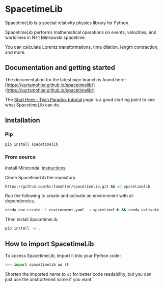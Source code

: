 # SpacetimeLib

SpacetimeLib is a special relativity physics library for Python.

SpacetimeLib performs mathematical operations on events, velocities, and
worldlines in N+1 Minkowski spacetime.

You can calculate Lorentz transformations, time dilation, length contraction,
and more.

## Documentation and getting started

The documentation for the latest `main` branch is found here:
[https://kurtamohler.github.io/spacetimelib/](https://kurtamohler.github.io/spacetimelib/)

The [Start Here - Twin Paradox
tutorial](https://kurtamohler.github.io/spacetimelib/notebooks/Twin%20Paradox.html)
page is a good starting point to see what SpacetimeLib can do.

## Installation

### Pip

```bash
pip install spacetimelib
```

### From source

Install Miniconda:
[instructions](https://docs.conda.io/projects/conda/en/latest/user-guide/install/index.html)

Clone SpacetimeLib the repository.

```bash
https://github.com/kurtamohler/spacetimelib.git && cd spacetimelib
```

Run the following to create and activate an environment with all dependencies.

```bash
conda env create -f environment.yaml -n spacetimelib && conda activate spacetimelib
```

Then install SpacetimeLib.

```bash
pip install -e .
```

## How to import SpacetimeLib

To access SpacetimeLib, import it into your Python code:

```python
>>> import spacetimelib as st
```

Shorten the imported name to `st` for better code readability, but you can just
use the unshortened name if you want.
